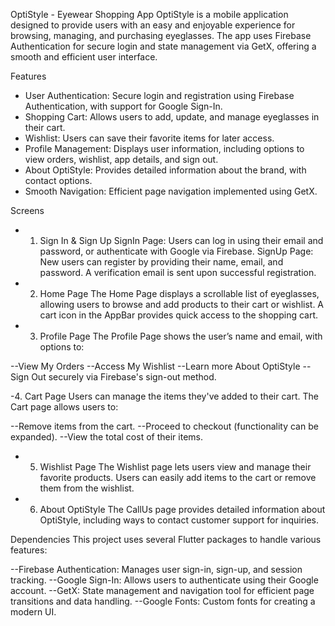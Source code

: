OptiStyle - Eyewear Shopping App
OptiStyle is a mobile application designed to provide users with an easy and enjoyable experience for browsing, managing, and purchasing eyeglasses. The app uses Firebase Authentication for secure login and state management via GetX, offering a smooth and efficient user interface.

Features
- User Authentication: Secure login and registration using Firebase Authentication, with support for Google Sign-In.
- Shopping Cart: Allows users to add, update, and manage eyeglasses in their cart.
- Wishlist: Users can save their favorite items for later access.
- Profile Management: Displays user information, including options to view orders, wishlist, app details, and sign out.
- About OptiStyle: Provides detailed information about the brand, with contact options.
- Smooth Navigation: Efficient page navigation implemented using GetX.

Screens
- 1. Sign In & Sign Up
SignIn Page: Users can log in using their email and password, or authenticate with Google via Firebase.
SignUp Page: New users can register by providing their name, email, and password. A verification email is sent upon successful registration.

- 2. Home Page
The Home Page displays a scrollable list of eyeglasses, allowing users to browse and add products to their cart or wishlist. A cart icon in the AppBar provides quick access to the shopping cart.

- 3. Profile Page
The Profile Page shows the user’s name and email, with options to:

--View My Orders
--Access My Wishlist
--Learn more About OptiStyle
--Sign Out securely via Firebase's sign-out method.

-4. Cart Page
Users can manage the items they've added to their cart. The Cart page allows users to:

--Remove items from the cart.
--Proceed to checkout (functionality can be expanded).
--View the total cost of their items.

- 5. Wishlist Page
The Wishlist page lets users view and manage their favorite products. Users can easily add items to the cart or remove them from the wishlist.

- 6. About OptiStyle
The CallUs page provides detailed information about OptiStyle, including ways to contact customer support for inquiries.

Dependencies
This project uses several Flutter packages to handle various features:

--Firebase Authentication: Manages user sign-in, sign-up, and session tracking.
--Google Sign-In: Allows users to authenticate using their Google account.
--GetX: State management and navigation tool for efficient page transitions and data handling.
--Google Fonts: Custom fonts for creating a modern UI.
